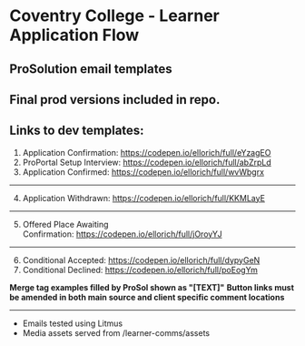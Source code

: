 
# Coventry College - Learner Application Flow
## ProSolution email templates

**Final prod versions included in repo.**
---
## Links to dev templates:
1. Application Confirmation: https://codepen.io/ellorich/full/eYzagEO
2. ProPortal Setup Interview: https://codepen.io/ellorich/full/abZrpLd
3. Application Confirmed: https://codepen.io/ellorich/full/wvWbgrx
---
4. Application Withdrawn: https://codepen.io/ellorich/full/KKMLayE
---
5. Offered Place Awaiting Confirmation: https://codepen.io/ellorich/full/jOroyYJ
---
6. Conditional Accepted: https://codepen.io/ellorich/full/dypyGeN
7. Conditional Declined: https://codepen.io/ellorich/full/poEogYm

**Merge tag examples filled by ProSol shown as "[TEXT]"**
**Button links must be amended in both main source and client specific comment locations**

---
- Emails tested using Litmus
- Media assets served from /learner-comms/assets
